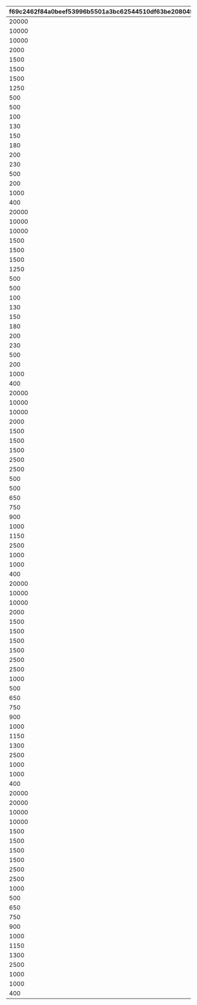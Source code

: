 |f69c2462f84a0beef53996b5501a3bc62544510df63be20804f4efaeb37224f9|7009b0c653fcc7fc52b4959eea44f50df0e30af7b96e30da817c133ac52923f1|c6716b3cd5be4aa15c6924a1daad37550c27054c161c28840e16ebb0aee18901|8221c9f098d23d887ec762af2b478634e47e234095be5162255098dac6581c1d|57a29cc63fced3886b52b184852c05e6be483f1fb0a845e1f31650cab13fbb65|5752d03558c17fa3a9a53a4337c7a44694caea4cf291cfeb2873ed60dd4f40ab|722f7916ece2733ac44c6be013ab33f493f91e94857f1e85590222e2dda28e09|9ecc127041a508f83249ca0c72aa7bf4e2f79d9c3a59413797aed6951527c8dc|
| --- | --- | --- | --- | --- | --- | --- | --- |
|20000|2|1|21952|1|96001|1|1|
|10000|2|1|21904|2|96001|1|1|
|10000|2|1|41000|3|96001|1|1|
|2000|2|1|31803|4|96001|5|5|
|1500|2|1|31215|5|96001|5|5|
|1500|2|1|31210|6|96001|5|5|
|1500|2|1|31211|7|96001|5|5|
|1250|2|1|90005|8|96001|5|10|
|500|4|1|140001|9|96001|10|20|
|500|2|1|25001|10|96001|5|10|
|100|4|1|150003|11|96001|5|5|
|130|4|1|150004|12|96001|5|5|
|150|4|1|150005|13|96001|5|5|
|180|4|1|150006|14|96001|5|5|
|200|4|1|150007|15|96001|5|5|
|230|4|1|150008|16|96001|5|5|
|500|2|1|20004|17|96001|100|5|
|200|2|1|22003|18|96001|100|5|
|1000|2|1|20004|19|96001|100|0|
|400|2|1|22003|20|96001|100|0|
|20000|2|2|21952|21|96002|1|1|
|10000|2|2|21904|22|96002|1|1|
|10000|2|2|41000|23|96002|1|1|
|1500|2|2|31233|24|96002|5|5|
|1500|2|2|31229|25|96002|5|5|
|1500|2|2|31225|26|96002|5|5|
|1250|2|2|90005|27|96002|5|10|
|500|4|2|140001|28|96002|10|20|
|500|2|2|25001|29|96002|5|10|
|100|4|2|150003|30|96002|5|5|
|130|4|2|150004|31|96002|5|5|
|150|4|2|150005|32|96002|5|5|
|180|4|2|150006|33|96002|5|5|
|200|4|2|150007|34|96002|5|5|
|230|4|2|150008|35|96002|5|5|
|500|2|2|20004|36|96002|100|5|
|200|2|2|22003|37|96002|100|5|
|1000|2|2|20004|38|96002|100|0|
|400|2|2|22003|39|96002|100|0|
|20000|2|3|21952|40|96003|1|1|
|10000|2|3|21905|41|96003|1|1|
|10000|2|3|41000|42|96003|1|1|
|2000|2|3|31805|43|96003|5|5|
|1500|2|3|31240|44|96003|5|5|
|1500|2|3|31238|45|96003|5|5|
|1500|2|3|31236|46|96003|5|5|
|2500|2|3|90005|47|96003|10|5|
|2500|4|3|140001|48|96003|50|5|
|500|2|3|25001|49|96003|5|5|
|500|4|3|150003|50|96003|30|5|
|650|4|3|150004|51|96003|30|5|
|750|4|3|150005|52|96003|30|5|
|900|4|3|150006|53|96003|30|5|
|1000|4|3|150007|54|96003|30|5|
|1150|4|3|150008|55|96003|30|5|
|2500|2|3|20004|56|96003|500|5|
|1000|2|3|22003|57|96003|500|5|
|1000|2|3|20004|58|96003|100|0|
|400|2|3|22003|59|96003|100|0|
|20000|2|4|21952|60|96004|1|1|
|10000|2|4|21905|61|96004|1|1|
|10000|2|4|41000|62|96004|1|2|
|2000|2|4|31807|63|96004|5|5|
|1500|2|4|31245|64|96004|5|5|
|1500|2|4|31248|65|96004|5|5|
|1500|2|4|31250|66|96004|5|5|
|1500|2|4|31091|67|96004|5|5|
|2500|2|4|90005|68|96004|10|5|
|2500|4|4|140001|69|96004|50|10|
|1000|2|4|25001|70|96004|10|10|
|500|4|4|150003|71|96004|30|5|
|650|4|4|150004|72|96004|30|5|
|750|4|4|150005|73|96004|30|5|
|900|4|4|150006|74|96004|30|5|
|1000|4|4|150007|75|96004|30|5|
|1150|4|4|150008|76|96004|30|5|
|1300|4|4|150009|77|96004|30|5|
|2500|2|4|20004|78|96004|500|5|
|1000|2|4|22003|79|96004|500|5|
|1000|2|4|20004|80|96004|100|0|
|400|2|4|22003|81|96004|100|0|
|20000|2|5|25101|82|96005|1|1|
|20000|2|5|21952|83|96005|1|1|
|10000|2|5|21905|84|96005|1|1|
|10000|2|5|41000|85|96005|1|2|
|1500|2|5|31200|86|96005|5|5|
|1500|2|5|31253|87|96005|5|5|
|1500|2|5|31255|88|96005|5|5|
|1500|2|5|31256|89|96005|5|5|
|2500|2|5|90005|90|96005|10|5|
|2500|4|5|140001|91|96005|50|10|
|1000|2|5|25001|92|96005|10|10|
|500|4|5|150003|93|96005|30|5|
|650|4|5|150004|94|96005|30|5|
|750|4|5|150005|95|96005|30|5|
|900|4|5|150006|96|96005|30|5|
|1000|4|5|150007|97|96005|30|5|
|1150|4|5|150008|98|96005|30|5|
|1300|4|5|150009|99|96005|30|5|
|2500|2|5|20004|100|96005|500|5|
|1000|2|5|22003|101|96005|500|5|
|1000|2|5|20004|102|96005|100|0|
|400|2|5|22003|103|96005|100|0|